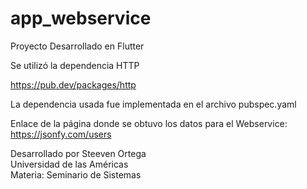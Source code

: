 
# app_webservice

Proyecto Desarrollado en Flutter

Se utilizó la dependencia HTTP

https://pub.dev/packages/http <br>

La dependencia usada fue implementada en el archivo pubspec.yaml <br>

Enlace de la página donde se obtuvo los datos para el Webservice: <br>
https://jsonfy.com/users <br>

Desarrollado por Steeven Ortega <br>
Universidad de las Américas <br>
Materia: Seminario de Sistemas
